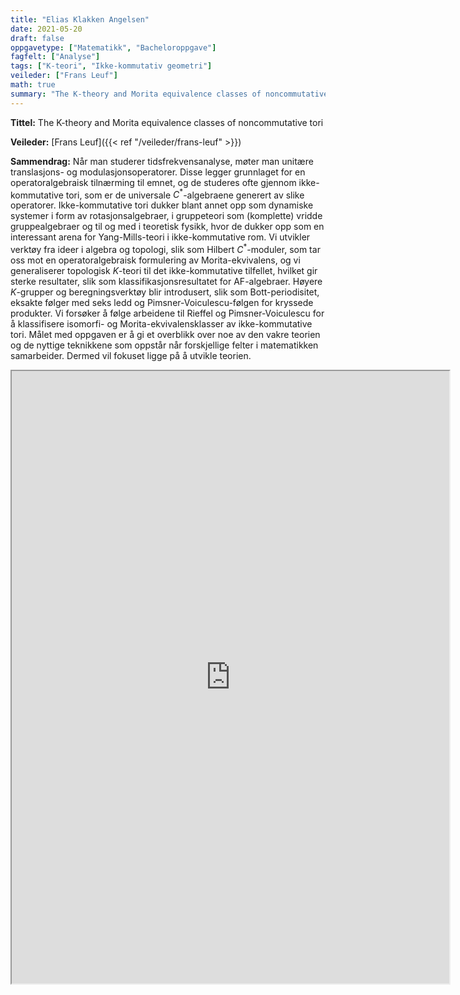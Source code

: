 ```yaml
---
title: "Elias Klakken Angelsen"
date: 2021-05-20
draft: false
oppgavetype: ["Matematikk", "Bacheloroppgave"]
fagfelt: ["Analyse"]
tags: ["K-teori", "Ikke-kommutativ geometri"]
veileder: ["Frans Leuf"]
math: true 
summary: "The K-theory and Morita equivalence classes of noncommutative tori"
---
```


**Tittel:** The K-theory and Morita equivalence classes of noncommutative tori

**Veileder:** [Frans Leuf]({{< ref "/veileder/frans-leuf" >}}) 

**Sammendrag:** Når man studerer tidsfrekvensanalyse, møter man unitære translasjons- og modulasjonsoperatorer. Disse legger grunnlaget for en operatoralgebraisk tilnærming til emnet, og de studeres ofte gjennom ikke-kommutative tori, som er de universale $C^\ast$-algebraene generert av slike operatorer. Ikke-kommutative tori dukker blant annet opp som dynamiske systemer i form av rotasjonsalgebraer, i gruppeteori som (komplette) vridde gruppealgebraer og til og med i teoretisk fysikk, hvor de dukker opp som en interessant arena for Yang-Mills-teori i ikke-kommutative rom. Vi utvikler verktøy fra ideer i algebra og topologi, slik som Hilbert $C^\ast$-moduler, som tar oss mot en operatoralgebraisk formulering av Morita-ekvivalens, og vi generaliserer topologisk $K$-teori til det ikke-kommutative tilfellet, hvilket gir sterke resultater, slik som klassifikasjonsresultatet for AF-algebraer. Høyere $K$-grupper og beregningsverktøy blir introdusert, slik som Bott-periodisitet, eksakte følger med seks ledd og Pimsner-Voiculescu-følgen for kryssede produkter. Vi forsøker å følge arbeidene til Rieffel og Pimsner-Voiculescu for å klassifisere isomorfi- og Morita-ekvivalensklasser av ikke-kommutative tori. Målet med oppgaven er å gi et overblikk over noe av den vakre teorien og de nyttige teknikkene som oppstår når forskjellige felter i matematikken samarbeider. Dermed vil fokuset ligge på å utvikle teorien.

<iframe src="https://drive.google.com/file/d/13tgB9TiW-Hq0D_ScBmY0fWymJt6RHAJc/preview" width="700" height="980" allow="autoplay"></iframe>

